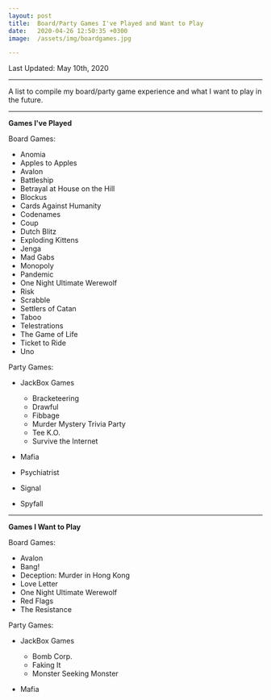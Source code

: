 ```yaml
---
layout: post
title:  Board/Party Games I've Played and Want to Play
date:   2020-04-26 12:50:35 +0300
image:  /assets/img/boardgames.jpg

---
```

Last Updated: May 10th, 2020

---
A list to compile my board/party game experience and what I want to play in the future.

---
<html>
 	 <body>
      <p style="text-align:left;">
       <b>Games I've Played</b>
      </p>
   </body>
</html>

Board Games:
* Anomia
* Apples to Apples
* Avalon
* Battleship
* Betrayal at House on the Hill
* Blockus
* Cards Against Humanity
* Codenames
* Coup
* Dutch Blitz
* Exploding Kittens
* Jenga
* Mad Gabs
* Monopoly
* Pandemic
* One Night Ultimate Werewolf
* Risk
* Scrabble
* Settlers of Catan
* Taboo
* Telestrations
* The Game of Life
* Ticket to Ride
* Uno

Party Games:
* JackBox Games

  * Bracketeering
  * Drawful
  * Fibbage
  * Murder Mystery Trivia Party
  * Tee K.O.
  * Survive the Internet
* Mafia
* Psychiatrist
* Signal
* Spyfall

---
<html>
 	 <body>
      <p style="text-align:left;">
       <b>Games I Want to Play</b>
      </p>
   </body>
</html>

Board Games:
* Avalon
* Bang!
* Deception: Murder in Hong Kong
* Love Letter
* One Night Ultimate Werewolf
* Red Flags
* The Resistance

Party Games:
* JackBox Games
 
  * Bomb Corp.
  * Faking It
  * Monster Seeking Monster
* Mafia
